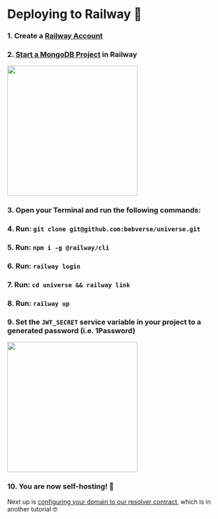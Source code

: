 # Deploying to Railway 🚂

### 1. Create a [Railway Account](https://railway.app)

### 2. [Start a MongoDB Project](https://railway.app/new) in Railway

<img src="https://i.imgur.com/lXaQtRs.png" width="300" />

### 3. Open your Terminal and run the following commands:

### 4. Run: `git clone git@github.com:bebverse/universe.git`

### 5. Run: `npm i -g @railway/cli`

### 6. Run: `railway login`

### 7. Run: `cd universe && railway link`

### 8. Run: `railway up`

### 9. Set the `JWT_SECRET` service variable in your project to a generated password (i.e. 1Password)

<img src="https://i.imgur.com/2OSMsGO.png" width="300">

### 10. You are now self-hosting! 🚀

Next up is [configuring your domain to our resolver contract](https://etherscan.io/address/0xf71a58ddc57214e431168c4a3f2ff62a069ab8a6#writeContract), which is in another tutorial 🤓
